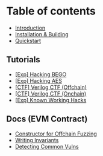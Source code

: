 # Table of contents

* [Introduction](README.md)
* [Installation & Building](installation-and-building.md)
* [Quickstart](quickstart.md)

## Tutorials

* [\[Exp\] Hacking BEGO](tutorials/exp-hacking-bego.md)
* [\[Exp\] Hacking AES](tutorials/exp-hacking-aes.md)
* [\[CTF\] Verilog CTF (Offchain)](tutorials/ctf-verilog-ctf-offchain.md)
* [\[CTF\] Verilog CTF (Onchain)](tutorials/ctf-verilog-ctf-onchain.md)
* [\[Exp\] Known Working Hacks](tutorials/exp-known-working-hacks.md)

## Docs (EVM Contract)

* [Constructor for Offchain Fuzzing](docs-evm-contract/constructor-for-offchain-fuzzing.md)
* [Writing Invariants](docs-evm-contract/writing-invariants.md)
* [Detecting Common Vulns](docs-evm-contract/detecting-common-vulns.md)
